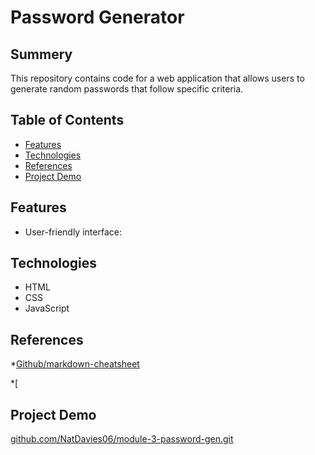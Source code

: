 # Password Generator

## Summery

This repository contains code for a web application that allows users to generate random passwords that follow specific criteria.

## Table of Contents

* [Features](link)
* [Technologies](link)
* [References](link)
* [Project Demo](link)


## Features

* User-friendly interface:

## Technologies

* HTML
* CSS
* JavaScript

## References

*[Github/markdown-cheatsheet](https://github.com/adam-p/markdown-here/wiki/Markdown-Cheatsheet#links)

*[


## Project Demo
[github.com/NatDavies06/module-3-password-gen.git](https://github.com/NatDavies06/module-3-password-gen.git)

